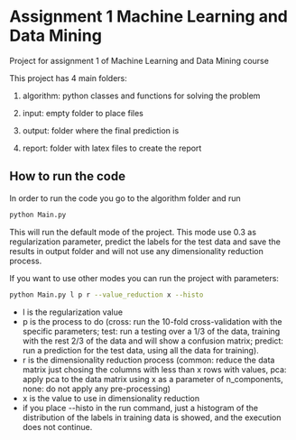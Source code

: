 # Assignment 1 Machine Learning and Data Mining
Project for assignment 1 of Machine Learning and Data Mining course

This project has 4 main folders:

1. algorithm: python classes and functions for solving the problem

2. input: empty folder to place files

3. output: folder where the final prediction is

4. report: folder with latex files to create the report

## How to run the code

In order to run the code you go to the algorithm folder and run

```bash
python Main.py
```
This will run the default mode of the project. This mode use 0.3 as regularization
parameter, predict the labels for the test data and save the results in output folder
 and will not use any dimensionality reduction process.

If you want to use other modes you can run the project with parameters:

 ```bash
python Main.py l p r --value_reduction x --histo
 ```
- l is the regularization value
- p is the process to do (cross: run the 10-fold
cross-validation with the specific parameters; test: run a testing over a 1/3 of the data,
training with the rest 2/3 of the data and will show a confusion matrix;
predict: run a prediction for the test data, using all the data for training).
- r is the dimensionality reduction process (common: reduce the data matrix just chosing
the columns with less than x rows with values, pca: apply pca to the data matrix using
x as a parameter of n_components, none: do not apply any pre-processing)
- x is the value to use in dimensionality reduction
- if you place --histo in the run command, just a histogram of the distribution of the
labels in training data is showed, and the execution does not continue.
